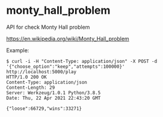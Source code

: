 # monty_hall_problem
API for check Monty Hall problem

https://en.wikipedia.org/wiki/Monty_Hall_problem


Example:
```
$ curl -i -H "Content-Type: application/json" -X POST -d '{"choose_option":"keep","attempts":100000}' http://localhost:5000/play
HTTP/1.0 200 OK
Content-Type: application/json
Content-Length: 29
Server: Werkzeug/1.0.1 Python/3.8.5
Date: Thu, 22 Apr 2021 22:43:20 GMT

{"loose":66729,"wins":33271}
```
